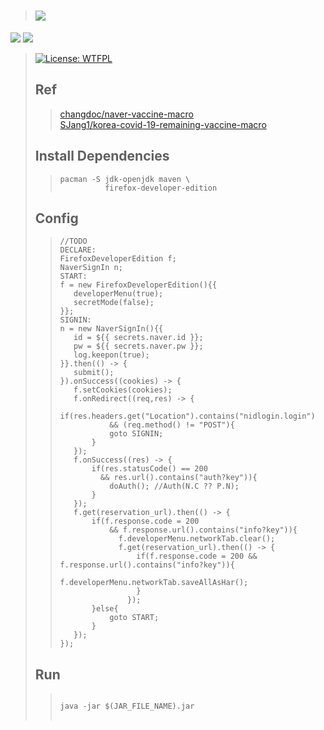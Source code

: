 
> # [![](https://raw.githubusercontent.com/TaYaKi71751/NVMe/gh-pages/svg/n.svg)](https://github.com/TaYaKi71751/NVMe/releases)
> 
[![](https://github.com/TaYaKi71751/NVMe/actions/workflows/codeql-analysis.yml/badge.svg)](https://github.com/TaYaKi71751/NVMe/actions/workflows/codeql-analysis.yml)
[![](https://github.com/TaYaKi71751/NVme/actions/workflows/main.yml/badge.svg)](https://github.com/TaYaKi71751/NVme/actions/workflows/main.yml)
> [![License: WTFPL](https://img.shields.io/badge/License-WTFPL-brightgreen.svg)](http://www.wtfpl.net/about/)
> <br>
> ## Ref
>> [changdoc/naver-vaccine-macro](https://github.com/changdoc/naver-vaccine-macro)<br>
>> [SJang1/korea-covid-19-remaining-vaccine-macro](https://github.com/SJang1/korea-covid-19-remaining-vaccine-macro)<br>
> ## Install Dependencies
>> ```
>> pacman -S jdk-openjdk maven \
>>           firefox-developer-edition
>> ```
> ## Config
>> ```
>> //TODO 
>> DECLARE:
>> FirefoxDeveloperEdition f;
>> NaverSignIn n;
>> START:
>> f = new FirefoxDeveloperEdition(){{
>>    developerMenu(true);
>>    secretMode(false);
>> }};
>> SIGNIN:
>> n = new NaverSignIn(){{
>>    id = ${{ secrets.naver.id }};
>>    pw = ${{ secrets.naver.pw }};
>>    log.keepon(true);
>> }}.then(() -> {
>>    submit();
>> }).onSuccess((cookies) -> {
>>    f.setCookies(cookies);
>>    f.onRedirect((req,res) -> {
>>        if(res.headers.get("Location").contains("nidlogin.login")
>>            && (req.method() != "POST"){
>>            goto SIGNIN;
>>        }
>>    });
>>    f.onSuccess((res) -> {
>>        if(res.statusCode() == 200
>>          && res.url().contains("auth?key")){
>>            doAuth(); //Auth(N.C ?? P.N);
>>        }
>>    });
>>    f.get(reservation_url).then(() -> {
>>        if(f.response.code = 200 
>>            && f.response.url().contains("info?key")){
>>              f.developerMenu.networkTab.clear();
>>              f.get(reservation_url).then(() -> {
>>                  if(f.response.code = 200 && f.response.url().contains("info?key")){
>>                      f.developerMenu.networkTab.saveAllAsHar();
>>                  }
>>                });
>>        }else{
>>            goto START;
>>        }
>>    });
>> });
>> ```
> ## Run
>> <pre>
>> <code>
>> java -jar $(JAR_FILE_NAME).jar
>> </code>
>> </pre>
<!-- reservation -> auth -> info  -->
